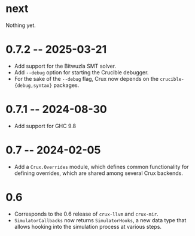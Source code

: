 # next

Nothing yet.

# 0.7.2 -- 2025-03-21

* Add support for the Bitwuzla SMT solver.
* Add `--debug` option for starting the Crucible debugger.
* For the sake of the `--debug` flag, Crux now depends on the
  `crucible-{debug,syntax}` packages.

# 0.7.1 -- 2024-08-30

* Add support for GHC 9.8

# 0.7 -- 2024-02-05

* Add a `Crux.Overrides` module, which defines common functionality for defining
  overrides, which are shared among several Crux backends.

# 0.6

* Corresponds to the 0.6 release of `crux-llvm` and `crux-mir`.
* `SimulatorCallbacks` now returns `SimulatorHooks`, a new data type that
  allows hooking into the simulation process at various steps.
